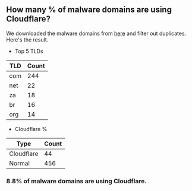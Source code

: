 ## How many % of malware domains are using Cloudflare?


We downloaded the malware domains from [here](https://urlhaus.abuse.ch) and filter out duplicates.
Here's the result.


[//]: # (start replacement)


- Top 5 TLDs

| TLD | Count |
| --- | --- |
| com | 244 |
| net | 22 |
| za | 18 |
| br | 16 |
| org | 14 |


- Cloudflare %

| Type | Count |
| --- | --- |
| Cloudflare | 44 |
| Normal | 456 |


### 8.8% of malware domains are using Cloudflare.